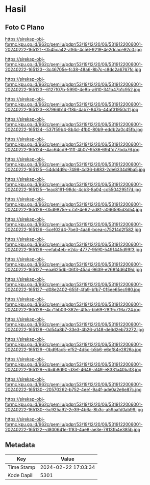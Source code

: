 # Hasil

## Foto C Plano

https://sirekap-obj-formc.kpu.go.id/962c/pemilu/pdpr/53/19/12/20/06/5319122006001-20240222-165121--0545ca42-a16b-4c56-9219-4e2dcace92c0.jpg

https://sirekap-obj-formc.kpu.go.id/962c/pemilu/pdpr/53/19/12/20/06/5319122006001-20240222-165123--3c46705e-fc38-48a6-8b7c-c8dc2a6767fc.jpg

https://sirekap-obj-formc.kpu.go.id/962c/pemilu/pdpr/53/19/12/20/06/5319122006001-20240222-165123--6127f07b-5990-4e8b-a610-341b47b1c952.jpg

https://sirekap-obj-formc.kpu.go.id/962c/pemilu/pdpr/53/19/12/20/06/5319122006001-20240222-165123--87966b14-ff8b-4ab7-847b-44af31950c11.jpg

https://sirekap-obj-formc.kpu.go.id/962c/pemilu/pdpr/53/19/12/20/06/5319122006001-20240222-165124--537f59b4-8b4d-4fb0-80b9-eddb2a0c45fb.jpg

https://sirekap-obj-formc.kpu.go.id/962c/pemilu/pdpr/53/19/12/20/06/5319122006001-20240222-165124--4ac64cd9-11ff-4b07-9536-694fd77bda76.jpg

https://sirekap-obj-formc.kpu.go.id/962c/pemilu/pdpr/53/19/12/20/06/5319122006001-20240222-165125--54dd4d9c-7498-4d36-b883-2de6334d9ba5.jpg

https://sirekap-obj-formc.kpu.go.id/962c/pemilu/pdpr/53/19/12/20/06/5319122006001-20240222-165125--1eac8191-98dc-4cb3-8a04-cc550429517d.jpg

https://sirekap-obj-formc.kpu.go.id/962c/pemilu/pdpr/53/19/12/20/06/5319122006001-20240222-165126--05d9875e-c7a1-4e62-ad81-a066595d3d54.jpg

https://sirekap-obj-formc.kpu.go.id/962c/pemilu/pdpr/53/19/12/20/06/5319122006001-20240222-165126--5ce102d4-7be3-4aa6-bcea-c75214d2f582.jpg

https://sirekap-obj-formc.kpu.go.id/962c/pemilu/pdpr/53/19/12/20/06/5319122006001-20240222-165126--eefab4eb-e2da-4777-9590-5491445d99f3.jpg

https://sirekap-obj-formc.kpu.go.id/962c/pemilu/pdpr/53/19/12/20/06/5319122006001-20240222-165127--eaa625db-06f3-45ad-9639-e268f4d6419d.jpg

https://sirekap-obj-formc.kpu.go.id/962c/pemilu/pdpr/53/19/12/20/06/5319122006001-20240222-165127--d08e2402-655f-4fa9-bfb7-015ee65ec980.jpg

https://sirekap-obj-formc.kpu.go.id/962c/pemilu/pdpr/53/19/12/20/06/5319122006001-20240222-165128--4c715b03-382e-4f5a-bb69-28f9c716a724.jpg

https://sirekap-obj-formc.kpu.go.id/962c/pemilu/pdpr/53/19/12/20/06/5319122006001-20240222-165128--0d54a8b7-33e3-4b26-a148-de6d2eb73272.jpg

https://sirekap-obj-formc.kpu.go.id/962c/pemilu/pdpr/53/19/12/20/06/5319122006001-20240222-165129--0bd9fac5-ef52-4d5c-b5b6-e6ef84e2826a.jpg

https://sirekap-obj-formc.kpu.go.id/962c/pemilu/pdpr/53/19/12/20/06/5319122006001-20240222-165129--dbdb8d90-d3ef-4649-af49-e8331a40ba13.jpg

https://sirekap-obj-formc.kpu.go.id/962c/pemilu/pdpr/53/19/12/20/06/5319122006001-20240222-165130--20570262-b752-4ee1-9a4f-ade0a2e6e87c.jpg

https://sirekap-obj-formc.kpu.go.id/962c/pemilu/pdpr/53/19/12/20/06/5319122006001-20240222-165130--5c925a92-2e39-4b6a-8b3c-a59aafd0ab99.jpg

https://sirekap-obj-formc.kpu.go.id/962c/pemilu/pdpr/53/19/12/20/06/5319122006001-20240222-165122--d800641e-1f83-4ae8-ae3e-7813fb4e385b.jpg


## Metadata

| Key        | Value               |
| ---------- | ------------------- |
| Time Stamp | 2024-02-22 17:03:34 |
| Kode Dapil | 5301                |




